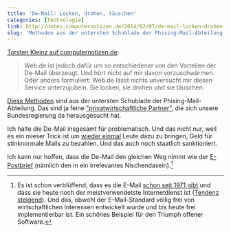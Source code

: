 ```yaml
---
title: 'De-Mail: Locken, drohen, täuschen'
categories: [Technologie]
link: http://notes.computernotizen.de/2014/02/07/de-mail-locken-drohen-taeuschen/
slug: 'Methoden aus der untersten Schublade der Phising-Mail-Abteilung'
---
```


[Torsten Kleinz auf computernotizen.de](http://notes.computernotizen.de/2014/02/07/de-mail-locken-drohen-taeuschen/):

> Web.de ist jedoch dafür um so entschiedener von den Vorteilen der De-Mail überzeugt. Und hört nicht auf mir davon vorzuschwärmen. Oder anders formuliert: Web.de lässt nichts unversucht mir diesen Service unterzujubeln. Sie locken, sie drohen und sie täuschen.

[Diese Methoden](http://notes.computernotizen.de/2014/02/07/de-mail-locken-drohen-taeuschen/) sind aus der untersten Schublade der Phising-Mail-Abteilung. Das sind ja feine ["privatwirtschaftliche Partner"](http://de.wikipedia.org/wiki/De-Mail), die sich unsere Bundesregierung da herausgesucht hat.

Ich halte die De-Mail insgesamt für problematisch. Und das nicht nur, weil es ein mieser Trick ist um [wieder einmal](http://de.wikipedia.org/wiki/E-Postbrief) Leute dazu zu bringen, Geld für stinknormale Mails zu bezahlen. Und das auch noch staatlich sanktioniert.

Ich kann nur hoffen, dass die De-Mail den gleichen Weg nimmt wie der [E-Postbrief](http://de.wikipedia.org/wiki/E-Postbrief) (nämlich den in ein irrelevantes Nischendasein).[^email]

[^email]: Es ist schon verblüffend, dass es die E-Mail [schon seit 1971 gibt](http://www.bbn.com/about/timeline/email) und dass sie heute noch der meistverwendetste Internetdienst ist ([Tendenz steigend](http://de.statista.com/statistik/daten/studie/252278/umfrage/prognose-zur-zahl-der-taeglich-versendeter-e-mails-weltweit/)). Und das, obwohl der E-Mail-Standard völlig frei von wirtschaftlichen Interessen entwickelt wurde und bis heute frei implementierbar ist. Ein schönes Beispiel für den Triumph offener Software.